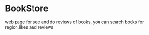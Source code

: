# BookStore
web page for see and do reviews of books, you can search books for region,likes and reviews
